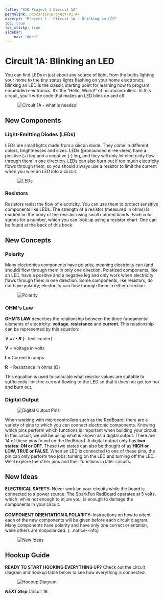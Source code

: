 ```yaml
---
title: "SIK Project 1 Circuit 1A"
permalink: /docs/sik-project-01-A/
excerpt: "Project 1 - Circuit 1A - Blinking an LED"
toc: true
toc_sticky: true
sidebar:
    nav: "docs"
---
```



# Circuit 1A: Blinking an LED 

You can find LEDs in just about any source of light, from the bulbs lighting your home
to the tiny status lights flashing on your home electronics. Blinking an LED is the
classic starting point for learning how to program embedded electronics. It’s the
“Hello, World!” of microcontrollers. In this circuit, you’ll write code that makes an LED blink on and off.

<figure>
  <img src="{{ '/assets/images/sik-demo-prj1-ca-need.png' | relative_url }}" alt="Circuit 1A - what is needed">
</figure>

## New Components

### Light-Emitting Diodes (LEDs)

LEDs are small lights made from a silicon diode. They come in different colors, brightnesses and sizes. LEDs (pronounced el-ee-dees)
have a positive (+) leg and a negative (-) leg, and they will only let electricity flow
through them in one direction. LEDs can also burn out if too much electricity flows
through them, so you should always use a resistor to limit the current when you wire
an LED into a circuit.

<figure>
  <img src="{{ '/assets/images/sik-docs-prj1-ca-leds.png' | relative_url }}" alt="LEDs">
</figure>

### Resistors

Resistors resist the flow of electricity. You can use them to protect sensitive
components like LEDs. The strength of a resistor (measured in ohms) is marked on
the body of the resistor using small colored bands. Each color stands for a number,
which you can look up using a resistor chart. One can be found at the back of this book

## New Concepts

### Polarity

Many electronics components have polarity, meaning electricity can (and
should) flow through them in only one direction. Polarized components, like an LED, have a positive and a negative leg and only work when electricity flows
through them in one direction. Some components, like resistors,
do not have polarity; electricity can flow through them in either direction.

<figure>
  <img src="{{ '/assets/images/sik-docs-prj1-ca-polo.png' | relative_url }}" alt="Polarity">
</figure>

### OHM's Law

**OHM’S LAW** describes the relationship between the three fundamental elements of electricity: **voltage**, **resistance** and **current**. This relationship can be represented by this equation:

***V = I • R***
{: .text-center}

**V** = Voltage in volts

**I** = Current in amps

**R** = Resistance in ohms (Ω)

This equation is used to calculate what resistor values are suitable to sufficiently limit the current flowing to the LED so that it does not get too hot and burn out.

### Digital Output 

<figure>
  <img src="{{ '/assets/images/sik-demo-prj1-ca-digout.png' | relative_url }}" alt="Digital Output Pins">
</figure>

When working with microcontrollers such as the RedBoard, there are a variety of pins to which you can connect electronic components. Knowing which pins perform which functions is important when building your circuit. In this circuit, we will be using what is known as a digital output. There are 14 of these pins found on the RedBoard. A digital output only has **two states: ON or OFF**. These two states can also be thought of as **HIGH or LOW, TRUE or FALSE**. When an LED is connected to one of these pins, the pin can only perform two jobs: turning on the LED and turning off the LED. We’ll explore the other pins and their functions in later circuits.


##  New Ideas

**ELECTRICAL SAFETY:** Never work on your circuits while the board is connected to
a power source. The SparkFun RedBoard operates at 5 volts, which, while not enough to
injure you, is enough to damage the components in your circuit. <br><br> **COMPONENT ORIENTATION & POLARITY:** Instructions on how to orient each of
the new components will be given before each circuit diagram. Many components have
polarity and have only one correct orientation, while others are nonpolarized.
{: .notice--info}

<figure>
  <img src="{{ '/assets/images/sik-demo-prj1-ca-new-ideas1.png' | relative_url }}" alt="New Ideas">
</figure>

## Hookup Guide

**READY TO START HOOKING EVERYTHING UP?** Check out the circuit diagram and
hookup table below to see how everything is connected.

<figure>
  <img src="{{ '/assets/images/sik-demo-prj1-ca-hookup-diag.png' | relative_url }}" alt="Hoopup Diagram">
</figure>

***NEXT Step*** Circuit 1B